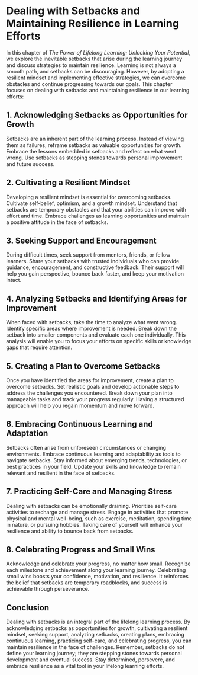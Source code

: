 Dealing with Setbacks and Maintaining Resilience in Learning Efforts
=============================================================================

In this chapter of *The Power of Lifelong Learning: Unlocking Your Potential*, we explore the inevitable setbacks that arise during the learning journey and discuss strategies to maintain resilience. Learning is not always a smooth path, and setbacks can be discouraging. However, by adopting a resilient mindset and implementing effective strategies, we can overcome obstacles and continue progressing towards our goals. This chapter focuses on dealing with setbacks and maintaining resilience in our learning efforts:

1\. **Acknowledging Setbacks as Opportunities for Growth**
---------------------------------------------------------

Setbacks are an inherent part of the learning process. Instead of viewing them as failures, reframe setbacks as valuable opportunities for growth. Embrace the lessons embedded in setbacks and reflect on what went wrong. Use setbacks as stepping stones towards personal improvement and future success.

2\. **Cultivating a Resilient Mindset**
--------------------------------------

Developing a resilient mindset is essential for overcoming setbacks. Cultivate self-belief, optimism, and a growth mindset. Understand that setbacks are temporary obstacles and that your abilities can improve with effort and time. Embrace challenges as learning opportunities and maintain a positive attitude in the face of setbacks.

3\. **Seeking Support and Encouragement**
----------------------------------------

During difficult times, seek support from mentors, friends, or fellow learners. Share your setbacks with trusted individuals who can provide guidance, encouragement, and constructive feedback. Their support will help you gain perspective, bounce back faster, and keep your motivation intact.

4\. **Analyzing Setbacks and Identifying Areas for Improvement**
---------------------------------------------------------------

When faced with setbacks, take the time to analyze what went wrong. Identify specific areas where improvement is needed. Break down the setback into smaller components and evaluate each one individually. This analysis will enable you to focus your efforts on specific skills or knowledge gaps that require attention.

5\. **Creating a Plan to Overcome Setbacks**
-------------------------------------------

Once you have identified the areas for improvement, create a plan to overcome setbacks. Set realistic goals and develop actionable steps to address the challenges you encountered. Break down your plan into manageable tasks and track your progress regularly. Having a structured approach will help you regain momentum and move forward.

6\. **Embracing Continuous Learning and Adaptation**
---------------------------------------------------

Setbacks often arise from unforeseen circumstances or changing environments. Embrace continuous learning and adaptability as tools to navigate setbacks. Stay informed about emerging trends, technologies, or best practices in your field. Update your skills and knowledge to remain relevant and resilient in the face of setbacks.

7\. **Practicing Self-Care and Managing Stress**
-----------------------------------------------

Dealing with setbacks can be emotionally draining. Prioritize self-care activities to recharge and manage stress. Engage in activities that promote physical and mental well-being, such as exercise, meditation, spending time in nature, or pursuing hobbies. Taking care of yourself will enhance your resilience and ability to bounce back from setbacks.

8\. **Celebrating Progress and Small Wins**
------------------------------------------

Acknowledge and celebrate your progress, no matter how small. Recognize each milestone and achievement along your learning journey. Celebrating small wins boosts your confidence, motivation, and resilience. It reinforces the belief that setbacks are temporary roadblocks, and success is achievable through perseverance.

Conclusion
----------

Dealing with setbacks is an integral part of the lifelong learning process. By acknowledging setbacks as opportunities for growth, cultivating a resilient mindset, seeking support, analyzing setbacks, creating plans, embracing continuous learning, practicing self-care, and celebrating progress, you can maintain resilience in the face of challenges. Remember, setbacks do not define your learning journey; they are stepping stones towards personal development and eventual success. Stay determined, persevere, and embrace resilience as a vital tool in your lifelong learning efforts.
